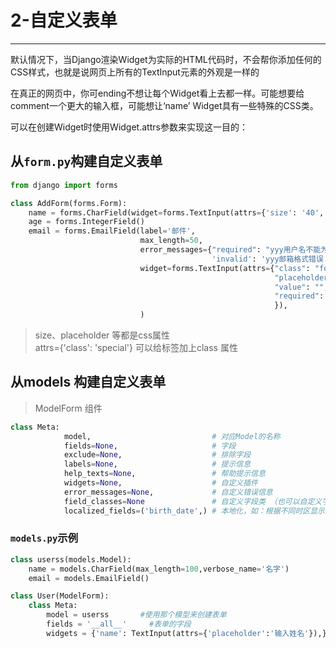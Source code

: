 # 2-自定义表单

----

默认情况下，当Django渲染Widget为实际的HTML代码时，不会帮你添加任何的CSS样式，也就是说网页上所有的TextInput元素的外观是一样的

在真正的网页中，你可ending不想让每个Widget看上去都一样。可能想要给comment一个更大的输入框，可能想让‘name’ Widget具有一些特殊的CSS类。

可以在创建Widget时使用Widget.attrs参数来实现这一目的：
## 从`form.py`构建自定义表单
```python
from django import forms

class AddForm(forms.Form):
    name = forms.CharField(widget=forms.TextInput(attrs={'size': '40', 'placeholder': '姓名'}))
    age = forms.IntegerField()
    email = forms.EmailField(label='邮件',
                             max_length=50,
                             error_messages={"required": "yyy用户名不能为空！！！！！",
                                             'invalid': 'yyy邮箱格式错误..'},
                             widget=forms.TextInput(attrs={"class": "form-control",
                                                           "placeholder": "请输入邮箱账号",
                                                           "value": "",
                                                           "required": "required",
                                                           }),
                             )
```
>size、placeholder 等都是css属性  
attrs={'class': 'special'} 可以给标签加上class 属性



## 从models 构建自定义表单
>ModelForm 组件

```python
class Meta:
            model,                           # 对应Model的名称
            fields=None,                     # 字段
            exclude=None,                    # 排除字段
            labels=None,                     # 提示信息
            help_texts=None,                 # 帮助提示信息
            widgets=None,                    # 自定义插件
            error_messages=None,             # 自定义错误信息
            field_classes=None               # 自定义字段类 （也可以自定义字段）
            localized_fields=('birth_date',) # 本地化，如：根据不同时区显示数据

```
### `models.py`示例
```python
class userss(models.Model):
    name = models.CharField(max_length=100,verbose_name='名字')
    email = models.EmailField()

class User(ModelForm):
    class Meta:
        model = userss       #使用那个模型来创建表单
        fields = '__all__'     #表单的字段
        widgets = {'name': TextInput(attrs={'placeholder':'输入姓名'}),}
```



